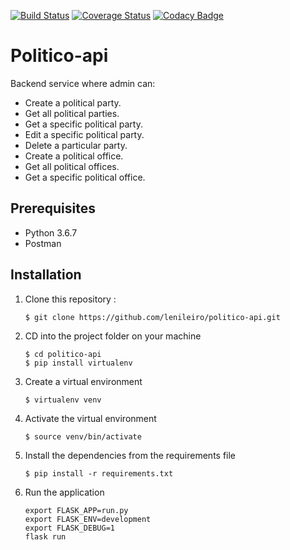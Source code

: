 [![Build Status](https://api.travis-ci.org/lenileiro/politico-api.svg?branch=develop)](https://travis-ci.org/lenileiro/politico-api) 
[![Coverage Status](https://coveralls.io/repos/github/lenileiro/politico-api/badge.svg?branch=develop)](https://coveralls.io/github/lenileiro/politico-api?branch=develop)
[![Codacy Badge](https://api.codacy.com/project/badge/Grade/a2ba7d88ba0b45189d58fd361e33cea6)](https://www.codacy.com/app/lenileiro/politico-api?utm_source=github.com&amp;utm_medium=referral&amp;utm_content=lenileiro/politico-api&amp;utm_campaign=Badge_Grade)

# Politico-api
Backend service where admin can: 
 - Create a political party.
 - Get all political parties.
 - Get a specific political party.
 - Edit a specific political party.
 - Delete a particular party.
 - Create a political office.
 - Get all political offices.
 - Get a specific political office.

## Prerequisites
- Python 3.6.7 
- Postman


## Installation
1. Clone this repository :

	```
    $ git clone https://github.com/lenileiro/politico-api.git
    ```

2. CD into the project folder on your machine

	```
    $ cd politico-api
    $ pip install virtualenv
    ```

3. Create a virtual environment

    ```
    $ virtualenv venv
    ```

4. Activate the virtual environment

	```
    $ source venv/bin/activate
    ```

5. Install the dependencies from the requirements file

	```
    $ pip install -r requirements.txt
    ```

6. Run the application

    ```
    export FLASK_APP=run.py
    export FLASK_ENV=development
    export FLASK_DEBUG=1
    flask run
    ```
